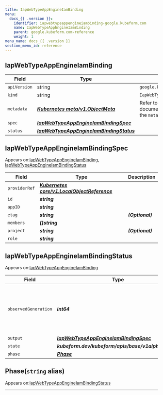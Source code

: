 ```yaml
---
title: IapWebTypeAppEngineIamBinding
menu:
  docs_{{ .version }}:
    identifier: iapwebtypeappengineiambinding-google.kubeform.com
    name: IapWebTypeAppEngineIamBinding
    parent: google.kubeform.com-reference
    weight: 1
menu_name: docs_{{ .version }}
section_menu_id: reference
---
```


## IapWebTypeAppEngineIamBinding
| Field | Type | Description |
| ------ | ----- | ----------- |
| `apiVersion` | string | `google.kubeform.com/v1alpha1` |
|    `kind` | string | `IapWebTypeAppEngineIamBinding` |
| `metadata` | ***[Kubernetes meta/v1.ObjectMeta](https://v1-18.docs.kubernetes.io/docs/reference/generated/kubernetes-api/v1.18/#objectmeta-v1-meta)***|Refer to the Kubernetes API documentation for the fields of the `metadata` field.|
| `spec` | ***[IapWebTypeAppEngineIamBindingSpec](#iapwebtypeappengineiambindingspec)***||
| `status` | ***[IapWebTypeAppEngineIamBindingStatus](#iapwebtypeappengineiambindingstatus)***||
## IapWebTypeAppEngineIamBindingSpec

Appears on:[IapWebTypeAppEngineIamBinding](#iapwebtypeappengineiambinding), [IapWebTypeAppEngineIamBindingStatus](#iapwebtypeappengineiambindingstatus)

| Field | Type | Description |
| ------ | ----- | ----------- |
| `providerRef` | ***[Kubernetes core/v1.LocalObjectReference](https://v1-18.docs.kubernetes.io/docs/reference/generated/kubernetes-api/v1.18/#localobjectreference-v1-core)***||
| `id` | ***string***||
| `appID` | ***string***||
| `etag` | ***string***| ***(Optional)*** |
| `members` | ***[]string***||
| `project` | ***string***| ***(Optional)*** |
| `role` | ***string***||
## IapWebTypeAppEngineIamBindingStatus

Appears on:[IapWebTypeAppEngineIamBinding](#iapwebtypeappengineiambinding)

| Field | Type | Description |
| ------ | ----- | ----------- |
| `observedGeneration` | ***int64***| ***(Optional)*** Resource generation, which is updated on mutation by the API Server.|
| `output` | ***[IapWebTypeAppEngineIamBindingSpec](#iapwebtypeappengineiambindingspec)***| ***(Optional)*** |
| `state` | ***kubeform.dev/kubeform/apis/base/v1alpha1.State***| ***(Optional)*** |
| `phase` | ***[Phase](#phase)***| ***(Optional)*** |
## Phase(`string` alias)

Appears on:[IapWebTypeAppEngineIamBindingStatus](#iapwebtypeappengineiambindingstatus)

---
